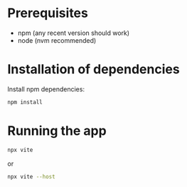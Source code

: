 # Prerequisites

- npm (any recent version should work)
- node (nvm recommended)

# Installation of dependencies
Install npm dependencies:
```bash
npm install
```

# Running the app

```bash
npx vite
```
or 
```bash
npx vite --host
```

